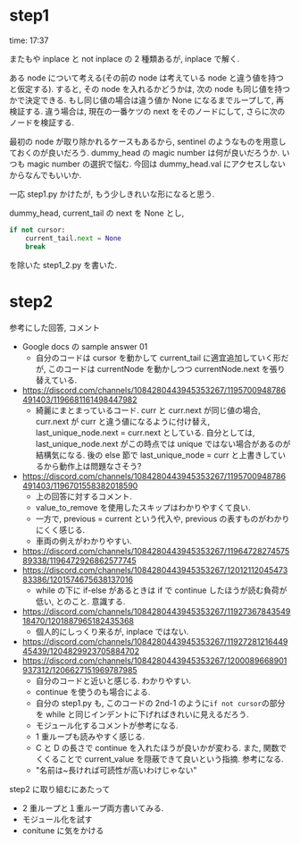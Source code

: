 # step1

time: 17:37

またもや inplace と not inplace の 2 種類あるが, inplace で解く.

ある node について考える(その前の node は考えている node と違う値を持つと仮定する). すると, その node を入れるかどうかは, 次の node も同じ値を持つかで決定できる. もし同じ値の場合は違う値か None になるまでループして, 再検証する. 違う場合は, 現在の一番ケツの next をそのノードにして, さらに次のノードを検証する.

最初の node が取り除かれるケースもあるから, sentinel のようなものを用意しておくのが良いだろう.
dummy_head の magic number は何が良いだろうか. いつも magic number の選択で悩む. 今回は dummy_head.val にアクセスしないからなんでもいいか.

一応 step1.py かけたが, もう少しきれいな形になると思う.

dummy_head, current_tail の next を None とし,

```python
if not cursor:
    current_tail.next = None
    break
```

を除いた step1_2.py を書いた.

# step2

参考にした回答, コメント

- Google docs の sample answer 01
  - 自分のコードは cursor を動かして current_tail に適宜追加していく形だが, このコードは currentNode を動かしつつ currentNode.next を張り替えている.
- https://discord.com/channels/1084280443945353267/1195700948786491403/1196681161498447982
  - 綺麗にまとまっているコード. curr と curr.next が同じ値の場合, curr.next が curr と違う値になるように付け替え, last_unique_node.next = curr.next としている. 自分としては, last_unique_node.next がこの時点では unique ではない場合があるのが結構気になる. 後の else 節で last_unique_node = curr と上書きしているから動作上は問題なさそう?
- https://discord.com/channels/1084280443945353267/1195700948786491403/1196701558382018590
  - 上の回答に対するコメント.
  - value_to_remove を使用したスキップはわかりやすくて良い.
  - 一方で, previous = current という代入や, previous の表すものがわかりにくく感じる.
  - 車両の例えがわかりやすい.
- https://discord.com/channels/1084280443945353267/1196472827457589338/1196472926862577745
- https://discord.com/channels/1084280443945353267/1201211204547383386/1201574675638137016
  - while の下に if-else があるときは if で continue したほうが読む負荷が低い, とのこと. 意識する.
- https://discord.com/channels/1084280443945353267/1192736784354918470/1201887965182435368
  - 個人的にしっくり来るが, inplace ではない.
- https://discord.com/channels/1084280443945353267/1192728121644945439/1204829923705884702
- https://discord.com/channels/1084280443945353267/1200089668901937312/1206627151969787985
  - 自分のコードと近いと感じる. わかりやすい.
  - continue を使うのも場合による.
  - 自分の step1.py も, このコードの 2nd-1 のように`if not cursor`の部分を while と同じインデントに下げればきれいに見えるだろう.
  - モジュール化するコメントが参考になる.
  - 1 重ループも読みやすく感じる.
  - C と D の長さで continue を入れたほうが良いかが変わる. また, 関数でくくることで current_value を隠蔽できて良いという指摘. 参考になる.
  - "名前は~長ければ可読性が高いわけじゃない"

step2 に取り組むにあたって

- 2 重ループと１重ループ両方書いてみる.
- モジュール化を試す
- conitune に気をかける
